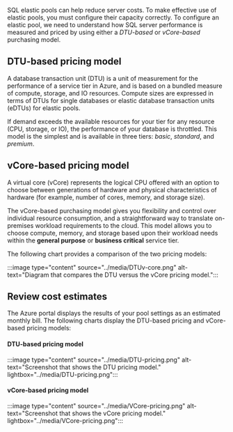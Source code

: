 SQL elastic pools can help reduce server costs. To make effective use of elastic pools, you must configure their capacity correctly. To configure an elastic pool, we need to understand how SQL server performance is measured and priced by using either a *DTU-based* or *vCore-based* purchasing model.

## DTU-based pricing model

A database transaction unit (DTU) is a unit of measurement for the performance of a service tier in Azure, and is based on a bundled measure of compute, storage, and IO resources. Compute sizes are expressed in terms of DTUs for single databases or elastic database transaction units (eDTUs) for elastic pools.

If demand exceeds the available resources for your tier for any resource (CPU, storage, or IO), the performance of your database is throttled. This model is the simplest and is available in three tiers: *basic*, *standard*, and *premium*.

## vCore-based pricing model

A virtual core (vCore) represents the logical CPU offered with an option to choose between generations of hardware and physical characteristics of hardware (for example, number of cores, memory, and storage size).

The vCore-based purchasing model gives you flexibility and control over individual resource consumption, and a straightforward way to translate on-premises workload requirements to the cloud. This model allows you to choose compute, memory, and storage based upon their workload needs within the **general purpose** or **business critical** service tier.

The following chart provides a comparison of the two pricing models:

:::image type="content" source="../media/DTUv-core.png" alt-text="Diagram that compares the DTU versus the vCore pricing model.":::

## Review cost estimates

The Azure portal displays the results of your pool settings as an estimated monthly bill. The following charts display the DTU-based pricing and vCore-based pricing models:

#### DTU-based pricing model

:::image type="content" source="../media/DTU-pricing.png" alt-text="Screenshot that shows the DTU pricing model." lightbox="../media/DTU-pricing.png":::

#### vCore-based pricing model

:::image type="content" source="../media/VCore-pricing.png" alt-text="Screenshot that shows the vCore pricing model." lightbox="../media/VCore-pricing.png":::
